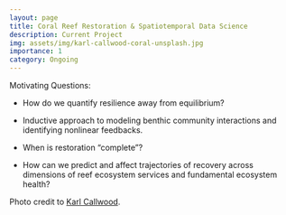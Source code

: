 ```yaml
---
layout: page
title: Coral Reef Restoration & Spatiotemporal Data Science
description: Current Project
img: assets/img/karl-callwood-coral-unsplash.jpg
importance: 1
category: Ongoing
---
```


Motivating Questions:

- How do we quantify resilience away from equilibrium?

- Inductive approach to modeling benthic community interactions and identifying nonlinear feedbacks.

- When is restoration “complete”?

- How can we predict and affect trajectories of recovery across dimensions of reef ecosystem services and fundamental ecosystem health?


Photo credit to <a href="https://unsplash.com/@climatechangevi">Karl Callwood</a>.